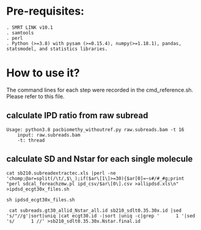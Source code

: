 # Pre-requisites:

	. SMRT LINK v10.1
	. samtools
	. perl
	. Python (>=3.8) with pysam (>=0.15.4), numpy(>=1.18.1), pandas, statsmodel, and statistics libraries.


# How to use it?
The command lines for each step were recorded in the cmd_reference.sh. Please refer to this file.
## calculate IPD ratio from raw subread
	Usage: python3.8 pacbiomethy_withoutref.py raw.subreads.bam -t 16
 		input: raw.subreads.bam
   		-t: thread

## calculate SD and Nstar for each single molecule
	cat sb210.subreadextractec.xls |perl -ne 'chomp;@ar=split(/\t/,$\_);if($ar\[1\]>=30){$ar[0]=~s#/#_#g;print "perl sdcal_foreachzmw.pl ipd_csv/$ar\[0\].csv >allipdsd.xls\n" >ipdsd_ecgt30x_files.sh

	sh ipdsd_ecgt30x_files.sh

	 cat subreads.gt30_allid_Nstar_all.id sb210_sdlt0.35.30x.id |sed 's/"//g'|sort|uniq |cat ecgt30.id -|sort |uniq -c|grep '      1 '|sed 's/      1 //' >sb210_sdlt0.35.30x.Nstar.final.id

	
